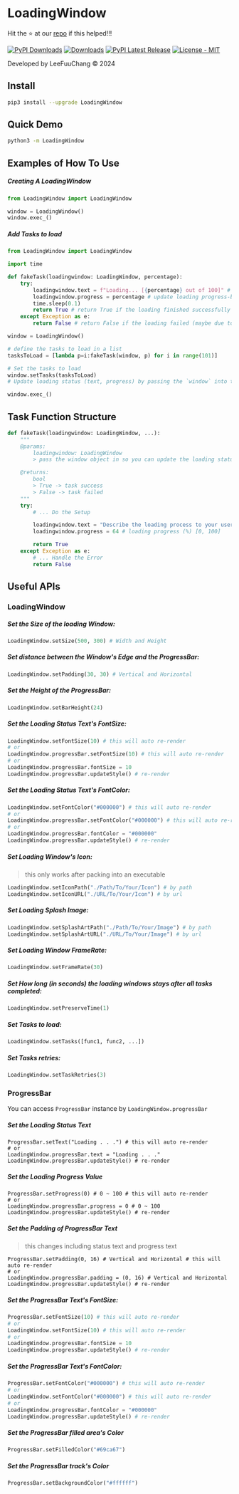 # LoadingWindow

Hit the ⭐ at our [repo](https://github.com/LeeFuuChang/PyPi-LoadingWindow) if this helped!!!

[![PyPI Downloads](https://img.shields.io/pypi/dm/LoadingWindow?label=PyPI%20downloads)](https://pypi.org/project/LoadingWindow/) [![Downloads](https://static.pepy.tech/badge/LoadingWindow)](http://pepy.tech/project/LoadingWindow) [![PyPI Latest Release](https://img.shields.io/pypi/v/LoadingWindow)](https://pypi.org/project/LoadingWindow/) [![License - MIT](https://img.shields.io/pypi/l/LoadingWindow)](https://github.com/LeeFuuChang/PyPi-LoadingWindow/blob/main/LICENSE)

Developed by LeeFuuChang © 2024

## Install
```sh
pip3 install --upgrade LoadingWindow
```

## Quick Demo
```sh
python3 -m LoadingWindow
```

## Examples of How To Use

##### Creating A LoadingWindow
```python
from LoadingWindow import LoadingWindow

window = LoadingWindow()
window.exec_()
```

##### Add Tasks to load
```python
from LoadingWindow import LoadingWindow

import time

def fakeTask(loadingwindow: LoadingWindow, percentage):
    try:
        loadingwindow.text = f"Loading... [{percentage} out of 100]" # update loading status text
        loadingwindow.progress = percentage # update loading progress-bar value [0, 100]
        time.sleep(0.1)
        return True # return True if the loading finished successfully
    except Exception as e:
        return False # return False if the loading failed (maybe due to connection-error or other issues...)

window = LoadingWindow()

# define the tasks to load in a list
tasksToLoad = [lambda p=i:fakeTask(window, p) for i in range(101)]

# Set the tasks to load
window.setTasks(tasksToLoad)
# Update loading status (text, progress) by passing the `window` into the function

window.exec_()
```


## Task Function Structure
```python
def fakeTask(loadingwindow: LoadingWindow, ...):
    """
    @params:
        loadingwindow: LoadingWindow
        > pass the window object in so you can update the loading status to your user

    @returns:
        bool
        > True -> task success
        > False -> task failed
    """
    try:
        # ... Do the Setup

        loadingwindow.text = "Describe the loading process to your user"
        loadingwindow.progress = 64 # loading progress (%) [0, 100]

        return True
    except Exception as e:
        # ... Handle the Error
        return False
```


## Useful APIs

### LoadingWindow

##### Set the Size of the loading Window:
```python
LoadingWindow.setSize(500, 300) # Width and Height
```

##### Set distance between the Window's Edge and the ProgressBar:
```python
LoadingWindow.setPadding(30, 30) # Vertical and Horizontal
```

##### Set the Height of the ProgressBar:
```python
LoadingWindow.setBarHeight(24)
```

##### Set the Loading Status Text's FontSize:
```python
LoadingWindow.setFontSize(10) # this will auto re-render
# or
LoadingWindow.progressBar.setFontSize(10) # this will auto re-render
# or
LoadingWindow.progressBar.fontSize = 10
LoadingWindow.progressBar.updateStyle() # re-render
```

##### Set the Loading Status Text's FontColor:
```python
LoadingWindow.setFontColor("#000000") # this will auto re-render
# or
LoadingWindow.progressBar.setFontColor("#000000") # this will auto re-render
# or
LoadingWindow.progressBar.fontColor = "#000000"
LoadingWindow.progressBar.updateStyle() # re-render
```

##### Set Loading Window's Icon:
> this only works after packing into an executable
```python
LoadingWindow.setIconPath("./Path/To/Your/Icon") # by path
LoadingWindow.setIconURL("./URL/To/Your/Icon") # by url
```

##### Set Loading Splash Image:
```python
LoadingWindow.setSplashArtPath("./Path/To/Your/Image") # by path
LoadingWindow.setSplashArtURL("./URL/To/Your/Image") # by url
```

##### Set Loading Window FrameRate:
```python
LoadingWindow.setFrameRate(30)
```

##### Set How long (in seconds) the loading windows stays after all tasks completed:
```python
LoadingWindow.setPreserveTime(1)
```

##### Set Tasks to load:
```python
LoadingWindow.setTasks([func1, func2, ...])
```

##### Set Tasks retries:
```python
LoadingWindow.setTaskRetries(3)
```

### ProgressBar
You can access `ProgressBar` instance by `LoadingWindow.progressBar`

##### Set the Loading Status Text
```
ProgressBar.setText("Loading . . .") # this will auto re-render
# or
LoadingWindow.progressBar.text = "Loading . . ."
LoadingWindow.progressBar.updateStyle() # re-render
```

##### Set the Loading Progress Value
```
ProgressBar.setProgress(0) # 0 ~ 100 # this will auto re-render
# or
LoadingWindow.progressBar.progress = 0 # 0 ~ 100
LoadingWindow.progressBar.updateStyle() # re-render
```

##### Set the Padding of ProgressBar Text
> this changes including status text and progress text
```
ProgressBar.setPadding(0, 16) # Vertical and Horizontal # this will auto re-render
# or
LoadingWindow.progressBar.padding = (0, 16) # Vertical and Horizontal
LoadingWindow.progressBar.updateStyle() # re-render
```

##### Set the ProgressBar Text's FontSize:
```python
ProgressBar.setFontSize(10) # this will auto re-render
# or
LoadingWindow.setFontSize(10) # this will auto re-render
# or
LoadingWindow.progressBar.fontSize = 10
LoadingWindow.progressBar.updateStyle() # re-render
```

##### Set the ProgressBar Text's FontColor:
```python
ProgressBar.setFontColor("#000000") # this will auto re-render
# or
LoadingWindow.setFontColor("#000000") # this will auto re-render
# or
LoadingWindow.progressBar.fontColor = "#000000"
LoadingWindow.progressBar.updateStyle() # re-render
```

##### Set the ProgressBar filled area's Color
```python
ProgressBar.setFilledColor("#69ca67")
```

##### Set the ProgressBar track's Color
```python
ProgressBar.setBackgroundColor("#ffffff")
```
